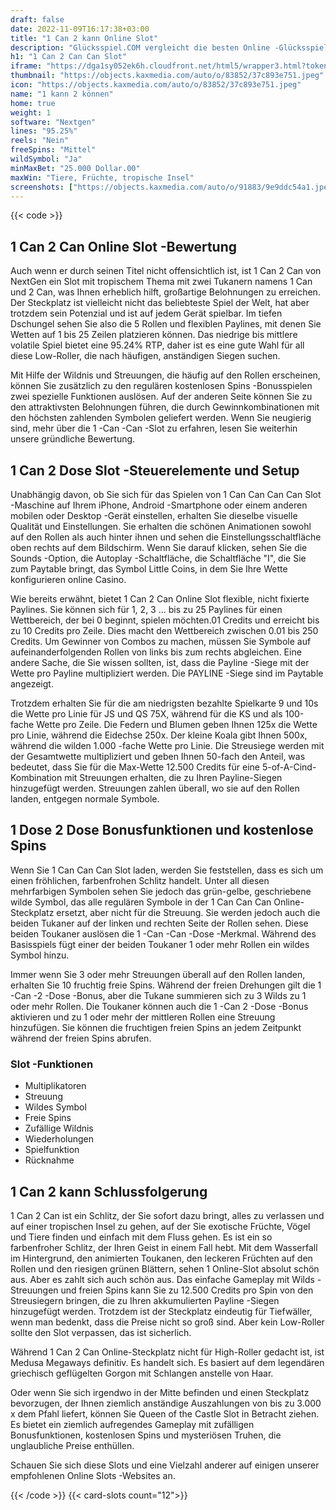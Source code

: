 ```yaml
---
draft: false
date: 2022-11-09T16:17:38+03:00
title: "1 Can 2 kann Online Slot"
description: "Glücksspiel.COM vergleicht die besten Online -Glücksspiel -Sites und -spiele der Kanada.  Unabhängige Produktbewertungen und exklusive Anmeldeangebote. Jetzt spielen!"
h1: "1 Can 2 Can Can Slot"
iframe: "https://dga1sy052ek6h.cloudfront.net/html5/wrapper3.html?token=Free%3Av3et9al6jp68uerq78bsbfe7hq7%40241&language=en_us&currency=EUR&type=nextgen&gamename=1can2can&secure=true&mode=demo&lobbyurl=http%3A%2F%2Fdemo.nyxinteractive.com%3Fsession%3D&depositurl=&nyxroot=nogs-gdm-stage.nyxmalta.com/nextgen/&"
thumbnail: "https://objects.kaxmedia.com/auto/o/83852/37c893e751.jpeg"
icon: "https://objects.kaxmedia.com/auto/o/83852/37c893e751.jpeg"
name: "1 kann 2 können"
home: true
weight: 1
software: "Nextgen"
lines: "95.25%"
reels: "Nein"
freeSpins: "Mittel"
wildSymbol: "Ja"
minMaxBet: "25.000 Dollar.00"
maxWin: "Tiere, Früchte, tropische Insel"
screenshots: ["https://objects.kaxmedia.com/auto/o/91883/9e9ddc54a1.jpeg"]
---
```


{{< code >}}<h2>1 Can 2 Can Online Slot -Bewertung</h2><p>Auch wenn er durch seinen Titel nicht offensichtlich ist, ist 1 Can 2 Can von NextGen ein Slot mit tropischem Thema mit zwei Tukanern namens 1 Can und 2 Can, was Ihnen erheblich hilft, großartige Belohnungen zu erreichen. Der Steckplatz ist vielleicht nicht das beliebteste Spiel der Welt, hat aber trotzdem sein Potenzial und ist auf jedem Gerät spielbar. Im tiefen Dschungel sehen Sie also die 5 Rollen und flexiblen Paylines, mit denen Sie Wetten auf 1 bis 25 Zeilen platzieren können. Das niedrige bis mittlere volatile Spiel bietet eine 95.24% RTP, daher ist es eine gute Wahl für all diese Low-Roller, die nach häufigen, anständigen Siegen suchen.</p><p>Mit Hilfe der Wildnis und Streuungen, die häufig auf den Rollen erscheinen, können Sie zusätzlich zu den regulären kostenlosen Spins -Bonusspielen zwei spezielle Funktionen auslösen. Auf der anderen Seite können Sie zu den attraktivsten Belohnungen führen, die durch Gewinnkombinationen mit den höchsten zahlenden Symbolen geliefert werden. Wenn Sie neugierig sind, mehr über die 1 -Can -Can -Slot zu erfahren, lesen Sie weiterhin unsere gründliche Bewertung.</p><h2>1 Can 2 Dose Slot -Steuerelemente und Setup</h2><p>Unabhängig davon, ob Sie sich für das Spielen von 1 Can Can Can Can Slot -Maschine auf Ihrem iPhone, Android -Smartphone oder einem anderen mobilen oder Desktop -Gerät einstellen, erhalten Sie dieselbe visuelle Qualität und Einstellungen. Sie erhalten die schönen Animationen sowohl auf den Rollen als auch hinter ihnen und sehen die Einstellungsschaltfläche oben rechts auf dem Bildschirm. Wenn Sie darauf klicken, sehen Sie die Sounds -Option, die Autoplay -Schaltfläche, die Schaltfläche "I", die Sie zum Paytable bringt, das Symbol Little Coins, in dem Sie Ihre Wette konfigurieren online Casino.</p><p>Wie bereits erwähnt, bietet 1 Can 2 Can Online Slot flexible, nicht fixierte Paylines. Sie können sich für 1, 2, 3 ... bis zu 25 Paylines für einen Wettbereich, der bei 0 beginnt, spielen möchten.01 Credits und erreicht bis zu 10 Credits pro Zeile. Dies macht den Wettbereich zwischen 0.01 bis 250 Credits. Um Gewinner von Combos zu machen, müssen Sie Symbole auf aufeinanderfolgenden Rollen von links bis zum rechts abgleichen. Eine andere Sache, die Sie wissen sollten, ist, dass die Payline -Siege mit der Wette pro Payline multipliziert werden. Die PAYLINE -Siege sind im Paytable angezeigt.</p><p>Trotzdem erhalten Sie für die am niedrigsten bezahlte Spielkarte 9 und 10s die Wette pro Linie für JS und QS 75X, während für die KS und als 100-fache Wette pro Zeile. Die Federn und Blumen geben Ihnen 125x die Wette pro Linie, während die Eidechse 250x. Der kleine Koala gibt Ihnen 500x, während die wilden 1.000 -fache Wette pro Linie. Die Streusiege werden mit der Gesamtwette multipliziert und geben Ihnen 50-fach den Anteil, was bedeutet, dass Sie für die Max-Wette 12.500 Credits für eine 5-of-A-Cind-Kombination mit Streuungen erhalten, die zu Ihren Payline-Siegen hinzugefügt werden. Streuungen zahlen überall, wo sie auf den Rollen landen, entgegen normale Symbole.</p><h2>1 Dose 2 Dose Bonusfunktionen und kostenlose Spins</h2><p>Wenn Sie 1 Can Can Can Slot laden, werden Sie feststellen, dass es sich um einen fröhlichen, farbenfrohen Schlitz handelt. Unter all diesen mehrfarbigen Symbolen sehen Sie jedoch das grün-gelbe, geschriebene wilde Symbol, das alle regulären Symbole in der 1 Can Can Can Online-Steckplatz ersetzt, aber nicht für die Streuung. Sie werden jedoch auch die beiden Tukaner auf der linken und rechten Seite der Rollen sehen. Diese beiden Toukaner auslösen die 1 -Can -Can -Dose -Merkmal. Während des Basisspiels fügt einer der beiden Toukaner 1 oder mehr Rollen ein wildes Symbol hinzu.</p><p>Immer wenn Sie 3 oder mehr Streuungen überall auf den Rollen landen, erhalten Sie 10 fruchtig freie Spins. Während der freien Drehungen gilt die 1 -Can -2 -Dose -Bonus, aber die Tukane summieren sich zu 3 Wilds zu 1 oder mehr Rollen. Die Toukaner können auch die 1 -Can 2 -Dose -Bonus aktivieren und zu 1 oder mehr der mittleren Rollen eine Streuung hinzufügen. Sie können die fruchtigen freien Spins an jedem Zeitpunkt während der freien Spins abrufen.</p><h3>
Slot -Funktionen</h3><ul>
<li></span>
Multiplikatoren</li>
<li></span>
Streuung</li>
<li></span>
Wildes Symbol</li>
<li></span>
Freie Spins</li>
<li></span>
Zufällige Wildnis</li>
<li></span>
Wiederholungen</li>
<li></span>
Spielfunktion</li>
<li></span>
Rücknahme</li></ul><h2>1 Can 2 kann Schlussfolgerung</h2><p>1 Can 2 Can ist ein Schlitz, der Sie sofort dazu bringt, alles zu verlassen und auf einer tropischen Insel zu gehen, auf der Sie exotische Früchte, Vögel und Tiere finden und einfach mit dem Fluss gehen. Es ist ein so farbenfroher Schlitz, der Ihren Geist in einem Fall hebt. Mit dem Wasserfall im Hintergrund, den animierten Toukanen, den leckeren Früchten auf den Rollen und den riesigen grünen Blättern, sehen 1 Online-Slot absolut schön aus. Aber es zahlt sich auch schön aus. Das einfache Gameplay mit Wilds -Streuungen und freien Spins kann Sie zu 12.500 Credits pro Spin von den Streusiegern bringen, die zu Ihren akkumulierten Payline -Siegen hinzugefügt werden. Trotzdem ist der Steckplatz eindeutig für Tiefwäller, wenn man bedenkt, dass die Preise nicht so groß sind. Aber kein Low-Roller sollte den Slot verpassen, das ist sicherlich.</p><p>Während 1 Can 2 Can Online-Steckplatz nicht für High-Roller gedacht ist, ist Medusa Megaways definitiv. Es handelt sich. Es basiert auf dem legendären griechisch geflügelten Gorgon mit Schlangen anstelle von Haar.</p><p>Oder wenn Sie sich irgendwo in der Mitte befinden und einen Steckplatz bevorzugen, der Ihnen ziemlich anständige Auszahlungen von bis zu 3.000 x dem Pfahl liefert, können Sie Queen of the Castle Slot in Betracht ziehen. Es bietet ein ziemlich aufregendes Gameplay mit zufälligen Bonusfunktionen, kostenlosen Spins und mysteriösen Truhen, die unglaubliche Preise enthüllen.</p><p>Schauen Sie sich diese Slots und eine Vielzahl anderer auf einigen unserer empfohlenen Online Slots -Websites an.</p>{{< /code >}}
{{< card-slots count="12">}}